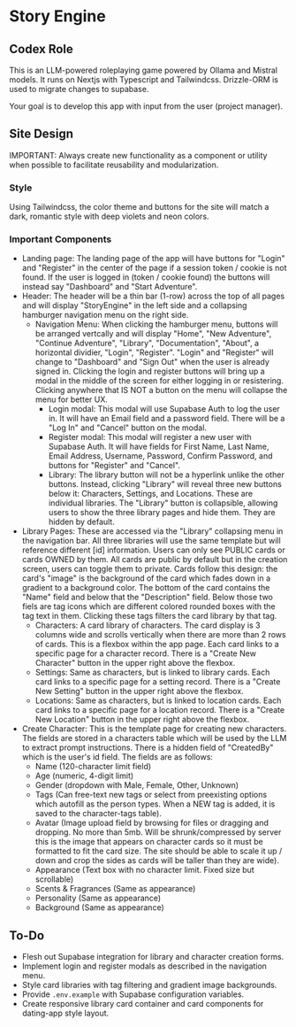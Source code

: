 # Story Engine

## Codex Role

This is an LLM-powered roleplaying game powered by Ollama and Mistral models.
It runs on Nextjs with Typescript and Tailwindcss.
Drizzle-ORM is used to migrate changes to supabase.

Your goal is to develop this app with input from the user (project manager).

## Site Design

IMPORTANT: Always create new functionality as a component or utility when possible to facilitate reusability and modularization.

### Style

Using Tailwindcss, the color theme and buttons for the site will match a dark, romantic style with deep violets and neon colors.

### Important Components

- Landing page: The landing page of the app will have buttons for "Login" and "Register" in the center of the page if a session token / cookie is not found. If the user is logged in (token / cookie found) the buttons will instead say "Dashboard" and "Start Adventure".
- Header: The header will be a thin bar (1-row) across the top of all pages and will display "StoryEngine" in the left side and a collapsing hamburger navigation menu on the right side.
  - Navigation Menu: When clicking the hamburger menu, buttons will be arranged vertcally and will display "Home", "New Adventure", "Continue Adventure", "Library", "Documentation", "About", a horizontal dividier, "Login",      "Register". "Login" and "Register" will change to "Dashboard" and "Sign Out" when the user is already signed in. Clicking the login and register buttons will bring up a modal in the middle of the screen for either           logging in or resistering. Clicking anywhere that IS NOT a button on the menu will collapse the menu for better UX.
    - Login modal: This modal will use Supabase Auth to log the user in. It will have an Email field and a password field. There will be a "Log In" and "Cancel" button on the modal.
    - Register modal: This modal will register a new user with Supabase Auth. It will have fields for First Name, Last Name, Email Address, Username, Password, Confirm Password, and buttons for "Register" and "Cancel".
    - Library: The library button will not be a hyperlink unlike the other buttons. Instead, clicking "Library" will reveal three new buttons below it: Characters, Settings, and Locations. These are individual libraries.        The "Library" button is collapsible, allowing users to show the three library pages and hide them. They are hidden by default.
- Library Pages: These are accessed via the "Library" collapsing menu in the navigation bar. All three libraries will use the same template but will reference different [id] information. Users can only see PUBLIC cards or cards OWNED by them. All cards are public by default but in the creation screen, users can toggle them to private. Cards follow this design: the card's "image" is the background of the card which fades down in a gradient to a background color. The bottom of the card contains the "Name" field and below that the "Description" field. Below those two fiels are tag icons which are different colored rounded boxes with the tag text in them. Clicking these tags filters the card library by that tag.
    - Characters: A card library of characters. The card display is 3 columns wide and scrolls vertically when there are more than 2 rows of cards. This is a flexbox within the app page. Each card links to a specific page         for a character record. There is a "Create New Character" button in the upper right above the flexbox.
    - Settings: Same as characters, but is linked to library cards. Each card links to a specific page for a setting record. There is a "Create New Setting" button in the upper right above the flexbox.
    - Locations: Same as characters, but is linked to location cards. Each card links to a specific page for a location record. There is a "Create New Location" button in the upper right above the flexbox.
- Create Character: This is the template page for creating new characters. The fields are stored in a characters table which will be used by the LLM to extract prompt instructions. There is a hidden field of "CreatedBy" which is the user's id field. The fields are as follows:
  - Name (120-character limit field)
  - Age (numeric, 4-digit limit)
  - Gender (dropdown with Male, Female, Other, Unknown)
  - Tags (Can free-text new tags or select from preexisting options which autofill as the person types. When a NEW tag is added, it is saved to the character-tags table).
  - Avatar (Image upload field by browsing for files or dragging and dropping. No more than 5mb. Will be shrunk/compressed by server this is the image that appears on character cards so it must be formatted to fit the card size. The site should be able to scale it up / down and crop the sides as cards will be taller than they are wide).
  - Appearance (Text box with no character limit. Fixed size but scrollable)
  - Scents & Fragrances (Same as appearance)
  - Personality (Same as appearance)
  - Background (Same as appearance)

## To-Do
- Flesh out Supabase integration for library and character creation forms.
- Implement login and register modals as described in the navigation menu.
- Style card libraries with tag filtering and gradient image backgrounds.
- Provide `.env.example` with Supabase configuration variables.
- Create responsive library card container and card components for dating-app style layout.
